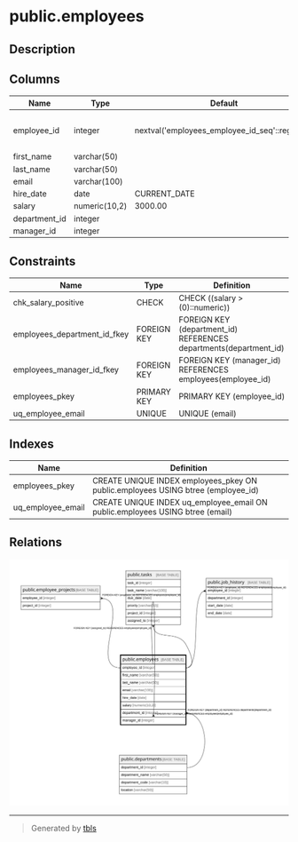 # public.employees

## Description

## Columns

| Name | Type | Default | Nullable | Children | Parents | Comment |
| ---- | ---- | ------- | -------- | -------- | ------- | ------- |
| employee_id | integer | nextval('employees_employee_id_seq'::regclass) | false | [public.employees](public.employees.md) [public.employee_projects](public.employee_projects.md) [public.tasks](public.tasks.md) [public.job_history](public.job_history.md) |  |  |
| first_name | varchar(50) |  | false |  |  |  |
| last_name | varchar(50) |  | false |  |  |  |
| email | varchar(100) |  | false |  |  |  |
| hire_date | date | CURRENT_DATE | false |  |  |  |
| salary | numeric(10,2) | 3000.00 | false |  |  |  |
| department_id | integer |  | false |  | [public.departments](public.departments.md) |  |
| manager_id | integer |  | true |  | [public.employees](public.employees.md) |  |

## Constraints

| Name | Type | Definition |
| ---- | ---- | ---------- |
| chk_salary_positive | CHECK | CHECK ((salary > (0)::numeric)) |
| employees_department_id_fkey | FOREIGN KEY | FOREIGN KEY (department_id) REFERENCES departments(department_id) |
| employees_manager_id_fkey | FOREIGN KEY | FOREIGN KEY (manager_id) REFERENCES employees(employee_id) |
| employees_pkey | PRIMARY KEY | PRIMARY KEY (employee_id) |
| uq_employee_email | UNIQUE | UNIQUE (email) |

## Indexes

| Name | Definition |
| ---- | ---------- |
| employees_pkey | CREATE UNIQUE INDEX employees_pkey ON public.employees USING btree (employee_id) |
| uq_employee_email | CREATE UNIQUE INDEX uq_employee_email ON public.employees USING btree (email) |

## Relations

![er](public.employees.svg)

---

> Generated by [tbls](https://github.com/k1LoW/tbls)
